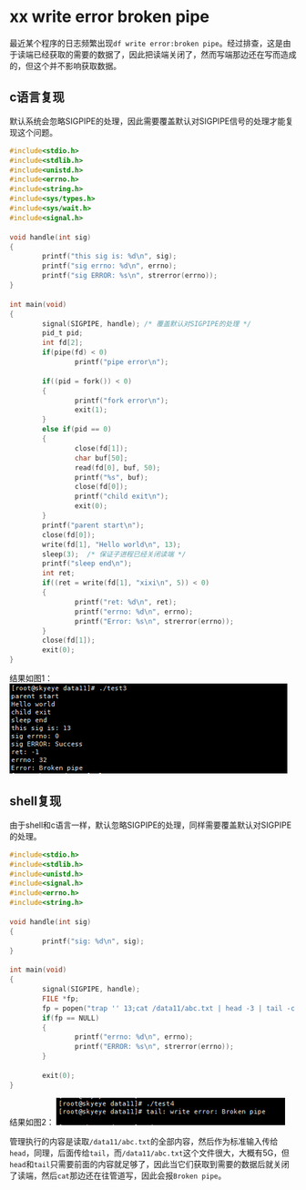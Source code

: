 # xx write error broken pipe

最近某个程序的日志频繁出现`df write error:broken pipe`。经过排查，这是由于读端已经获取的需要的数据了，因此把读端关闭了，然而写端那边还在写而造成的，但这个并不影响获取数据。

## c语言复现
默认系统会忽略SIGPIPE的处理，因此需要覆盖默认对SIGPIPE信号的处理才能复现这个问题。

```c
#include<stdio.h>
#include<stdlib.h>
#include<unistd.h>
#include<errno.h>
#include<string.h>
#include<sys/types.h>
#include<sys/wait.h>
#include<signal.h>

void handle(int sig)
{
        printf("this sig is: %d\n", sig);
        printf("sig errno: %d\n", errno);
        printf("sig ERROR: %s\n", strerror(errno));
}

int main(void)
{
        signal(SIGPIPE, handle); /* 覆盖默认对SIGPIPE的处理 */
        pid_t pid;
        int fd[2];
        if(pipe(fd) < 0)
                printf("pipe error\n");

        if((pid = fork()) < 0)
        {
                printf("fork error\n");
                exit(1);
        }
        else if(pid == 0)
        {
                close(fd[1]);
                char buf[50];
                read(fd[0], buf, 50);
                printf("%s", buf);
                close(fd[0]);
                printf("child exit\n");
                exit(0);
        }
        printf("parent start\n");
        close(fd[0]);
        write(fd[1], "Hello world\n", 13);
        sleep(3);  /* 保证子进程已经关闭读端 */
        printf("sleep end\n");
        int ret;
        if((ret = write(fd[1], "xixi\n", 5)) < 0)
        {
                printf("ret: %d\n", ret);
                printf("errno: %d\n", errno);
                printf("Error: %s\n", strerror(errno));
        }
        close(fd[1]);
        exit(0);
}
```

结果如图1：
![图1 c语言复现broken pipie](_v_images/20200526141755141_22468.png)

## shell复现
由于shell和c语言一样，默认忽略SIGPIPE的处理，同样需要覆盖默认对SIGPIPE的处理。

```c
#include<stdio.h>
#include<stdlib.h>
#include<unistd.h>
#include<signal.h>
#include<errno.h>
#include<string.h>

void handle(int sig)
{
        printf("sig: %d\n", sig);
}

int main(void)
{
        signal(SIGPIPE, handle);
        FILE *fp;
        fp = popen("trap '' 13;cat /data11/abc.txt | head -3 | tail -c 3", "r");  /* "trap '' 13"是捕捉SIGPIPE信号，覆盖默认对SIGPIPE的处理 */
        if(fp == NULL)
        {
                printf("errno: %d\n", errno);
                printf("ERROR: %s\n", strerror(errno));
        }

        exit(0);
}
```

结果如图2：
![图2 shell复现](_v_images/20200526142102213_20427.png)

管理执行的内容是读取`/data11/abc.txt`的全部内容，然后作为标准输入传给`head`，同理，后面传给`tail`，而`/data11/abc.txt`这个文件很大，大概有5G，但`head`和`tail`只需要前面的内容就足够了，因此当它们获取到需要的数据后就关闭了读端，然后`cat`那边还在往管道写，因此会报`Broken pipe`。